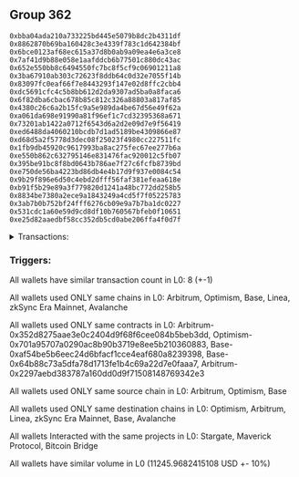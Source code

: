 ## Group 362

```0xe42f0ff15085feb76755ad9b8f550b74d352dd2f
0xbba04ada210a733225bd445e5079b8dc2b4311df
0x8862870b69ba160428c3e4339f783c1d642384bf
0x6bce0123af68ec615a37d8b0ab9a09ea4e6a3ce8
0x7af41d9b88e058e1aafddcb6b77501c880dc43ac
0x652e550bb8c6494550fc7bc8f5cf9c06901211a8
0x3ba67910ab303c72623f8ddb64c0d32e7055f14b
0x83097fc0eaf66f7e8443293f147e02d8ffc2cbb4
0xdc5691cfc4c5b8bb612d2da9307ad5ba0a8faca6
0x6f82dba6cbac678b85c812c326a88803a817af85
0x4380c26c6a2b15fc9a5e989da4be67d56e49f62a
0xa061da698e91990a81f96ef1c7cd32395368a671
0x73201ab1422a0712f6543d6a2d2e09d7e9f56419
0xed6488da4060210bcdb7d1ad5189be4309866e87
0xd68d5a2f5778d3dec08f25023f4980cc227511fc
0x1fb9db45920c9617993ba8ac275fec67ee277b6a
0xe550b862c632795146e831476fac920012c5fb07
0x395be91bc8f8bd0643b786ae7f27c6fcfb8739bd
0xe750de56ba4223bd86db4e4b17d9f937e0084c54
0x9b29f896e6d50c4ebd2dfff56faf381efeaa618e
0xb91f5b29e89a3f779820d1241a48bc772dd258b5
0x8834be7380a2ece9a1843249a4cd5f7f05225783
0x3ab7b0b752bf24fff6276cb09e9a7b7ba1dc0227
0x531cdc1a60e59d9cd8df10b760567bfeb0f10651
0xe25d82aaedbf58cc352db5cd0abe206ffa4f0d7f
```
<details>
<summary>Transactions:</summary>

Hashes: 

Wallet: 0xe42f0ff15085feb76755ad9b8f550b74d352dd2f

       Hash: 0x77dc27bb415ad6bf2496b724374df034d9125b3e9e75a84ee0ab79cfe5837c52
         - source chain: Arbitrum
         - destination chain: Optimism
         - project: Stargate
         - contract: 0x352d8275aae3e0c2404d9f68f6cee084b5beb3dd
         - value USD: 2823.472766781
       Hash: 0x1493d2b873f3c3145cabdf73d9831bc13bc60a46ea86525df53943b8192ed1b4
         - source chain: Arbitrum
         - destination chain: Optimism
         - project: Stargate
         - contract: 0x352d8275aae3e0c2404d9f68f6cee084b5beb3dd
         - value USD: 3.29269044
       Hash: 0x11e833e79517df936f9e5a1f39d93eb8f94ade373ffaefbc205194dc5a71d5f6
         - source chain: Optimism
         - destination chain: Arbitrum
         - project: Stargate
         - contract: 0x701a95707a0290ac8b90b3719e8ee5b210360883
         - value USD: 2821.778684659
       Hash: 0xa0dc94fbe2ee221395f8b5b32c7fcfb181aa89857948764917d7fb4e4a9e021d
         - source chain: Base
         - destination chain: Linea
         - project: Stargate
         - contract: 0xaf54be5b6eec24d6bfacf1cce4eaf680a8239398
         - value USD: 3.128457807
       Hash: 0x684ce79e862652ababc988d918922b8ad54cb9688d65813018f0247125b49766
         - source chain: Base
         - destination chain: zkSync Era Mainnet
         - project: Maverick Protocol
         - contract: 0x64b88c73a5dfa78d1713fe1b4c69a22d7e0faaa7
       Hash: 0x5fa241d94903639d9b0bf1e0ca4e70d3fd3ee2fb71d6a5d26fe734224d455f53
         - source chain: Arbitrum
         - destination chain: Base
         - project: Stargate
         - contract: 0x352d8275aae3e0c2404d9f68f6cee084b5beb3dd
         - value USD: 2787.312174177
       Hash: 0x0e703cee7d38209c9075cfcd49fbde74452dd932bec468ecf01114f2bc5ba721
         - source chain: Arbitrum
         - destination chain: Avalanche
         - project: Bitcoin Bridge
         - contract: 0x2297aebd383787a160dd0d9f71508148769342e3
         - value USD: 0.2040267678
       Hash: 0xdea10f5f9cd677ba85128443948d04808a5f333b73f74157463c83f895e0d7de
         - source chain: Base
         - destination chain: Arbitrum
         - project: Stargate
         - contract: 0xaf54be5b6eec24d6bfacf1cce4eaf680a8239398
         - value USD: 2806.779440879
Wallet: 0xbba04ada210a733225bd445e5079b8dc2b4311df

       Hash:0xea112ac8fe2ceab385be3d4f159548e7309d219a5d64d480e0a4d1805147c534
         - source chain: Arbitrum
         - destination chain: Optimism
         - project: Stargate
         - contract: 0x352d8275aae3e0c2404d9f68f6cee084b5beb3dd
         - value USD: 2826.554965672
       Hash:0x588a9c59cdc90f4702cc27804496d2c74ee277ba6ed2364c8e633e04c78a0c6c
         - source chain: Arbitrum
         - destination chain: Optimism
         - project: Stargate
         - contract: 0x352d8275aae3e0c2404d9f68f6cee084b5beb3dd
         - value USD: 3.292690498
       Hash:0xbda0b06dfcce0fae990b321affc88b729e101bc164ae0a6981a5eb3b51de0896
         - source chain: Optimism
         - destination chain: Arbitrum
         - project: Stargate
         - contract: 0x701a95707a0290ac8b90b3719e8ee5b210360883
         - value USD: 2824.859034028
       Hash:0x40783f56da6e3f7776adb83425893472d792f63f25e6f9763bf1c321d63c9b58
         - source chain: Base
         - destination chain: Linea
         - project: Stargate
         - contract: 0xaf54be5b6eec24d6bfacf1cce4eaf680a8239398
         - value USD: 3.128457807
       Hash:0xaa86d56aa3b5300277f20ddfb619680dcfc9d06547b3f7755de319a0dec3defa
         - source chain: Base
         - destination chain: zkSync Era Mainnet
         - project: Maverick Protocol
         - contract: 0x64b88c73a5dfa78d1713fe1b4c69a22d7e0faaa7
       Hash:0x689a6c63ebd115d0eb2eeb9816aed87cba35bde78708b655e3cf012b8d6c3939
         - source chain: Arbitrum
         - destination chain: Base
         - project: Stargate
         - contract: 0x352d8275aae3e0c2404d9f68f6cee084b5beb3dd
         - value USD: 2819.19012864
       Hash:0xd495d9560e7fbe6359a1dca571594ce4c34ae87aa534c1a351b9516bbed19400
         - source chain: Arbitrum
         - destination chain: Avalanche
         - project: Bitcoin Bridge
         - contract: 0x2297aebd383787a160dd0d9f71508148769342e3
         - value USD: 0.2040267678
       Hash:0x16cddb6a3d8a506ed8f6b410262b0c6bbcfb1f8250f3911a567182359a784e66
         - source chain: Base
         - destination chain: Arbitrum
         - project: Stargate
         - contract: 0xaf54be5b6eec24d6bfacf1cce4eaf680a8239398
         - value USD: 2840.259972809
Wallet: 0x8862870b69ba160428c3e4339f783c1d642384bf

       Hash:0x319b4f2df58a3f863dd16429523115284307dca9d01a37a376f0e9821441a7ce
         - source chain: Arbitrum
         - destination chain: Optimism
         - project: Stargate
         - contract: 0x352d8275aae3e0c2404d9f68f6cee084b5beb3dd
         - value USD: 2821.411150929
       Hash:0xb7731882f0e1a3342db0b6ad0e7d2b90e0a22e1b9013f328eb4bc2f13cf86457
         - source chain: Arbitrum
         - destination chain: Optimism
         - project: Stargate
         - contract: 0x352d8275aae3e0c2404d9f68f6cee084b5beb3dd
         - value USD: 3.292542626
       Hash:0xbbdb296f70d352f6857d17869c1ad9db8421cf7163fde78d06be4d25b533179c
         - source chain: Optimism
         - destination chain: Arbitrum
         - project: Stargate
         - contract: 0x701a95707a0290ac8b90b3719e8ee5b210360883
         - value USD: 2819.718305156
       Hash:0x46d5f546837f33067fd09d5d56a84402fbfd8fbb575128933021720e66e8d685
         - source chain: Base
         - destination chain: Linea
         - project: Stargate
         - contract: 0xaf54be5b6eec24d6bfacf1cce4eaf680a8239398
         - value USD: 3.128457807
       Hash:0x10ff5c10ac8d1d4f48d545791a43b5fbebef81273c74e65ee11d384643c63672
         - source chain: Base
         - destination chain: zkSync Era Mainnet
         - project: Maverick Protocol
         - contract: 0x64b88c73a5dfa78d1713fe1b4c69a22d7e0faaa7
       Hash:0x0458c72f0d8b9289222eb8e9cba9f71f7d902eccf5332f30d1495e6d94489755
         - source chain: Arbitrum
         - destination chain: Base
         - project: Stargate
         - contract: 0x352d8275aae3e0c2404d9f68f6cee084b5beb3dd
         - value USD: 2802.707742908
       Hash:0xddc5459e940c67a477838220b6f5ba21d63b95f846f792824f2d1fb697fd4539
         - source chain: Arbitrum
         - destination chain: Avalanche
         - project: Bitcoin Bridge
         - contract: 0x2297aebd383787a160dd0d9f71508148769342e3
         - value USD: 0.2040267678
       Hash:0x7fe4e266d3fd8398e624de1e13d3cfc2c88a9fe2ad8177abdb721cd3a4ebf8f9
         - source chain: Base
         - destination chain: Arbitrum
         - project: Stargate
         - contract: 0xaf54be5b6eec24d6bfacf1cce4eaf680a8239398
         - value USD: 2823.750884442
Wallet: 0x6bce0123af68ec615a37d8b0ab9a09ea4e6a3ce8

       Hash:0x58755d4b84522a8e92a1707397b115dfec571b96b387e646743692c5d87221c8
         - source chain: Arbitrum
         - destination chain: Optimism
         - project: Stargate
         - contract: 0x352d8275aae3e0c2404d9f68f6cee084b5beb3dd
         - value USD: 2825.258617803
       Hash:0xa414930efacc990d1099be7d9fa09d346532148a52b10ebbe2a71c3e82e17565
         - source chain: Arbitrum
         - destination chain: Optimism
         - project: Stargate
         - contract: 0x352d8275aae3e0c2404d9f68f6cee084b5beb3dd
         - value USD: 3.292542569
       Hash:0x6adcfff74f64ff01efe12d0ac979a4fd073301d48397bb4099c27219edd09429
         - source chain: Optimism
         - destination chain: Arbitrum
         - project: Stargate
         - contract: 0x701a95707a0290ac8b90b3719e8ee5b210360883
         - value USD: 2823.478417376
       Hash:0xd9cfed87a01e112c9a65cadef13e8d97e64c58f0ad5400e329ca94b61d017e92
         - source chain: Base
         - destination chain: Linea
         - project: Stargate
         - contract: 0xaf54be5b6eec24d6bfacf1cce4eaf680a8239398
         - value USD: 3.128457807
       Hash:0x6d4be61e4cbe4bf6713e9cebcabfc9230ab04c3be2f848febabd588c7655a871
         - source chain: Base
         - destination chain: zkSync Era Mainnet
         - project: Maverick Protocol
         - contract: 0x64b88c73a5dfa78d1713fe1b4c69a22d7e0faaa7
       Hash:0xb8d07f6c3e6766386960c95bbb86421a4a329047ed3d6ee29d32c5fe4ff5c90a
         - source chain: Arbitrum
         - destination chain: Base
         - project: Stargate
         - contract: 0x352d8275aae3e0c2404d9f68f6cee084b5beb3dd
         - value USD: 2800.647336035
       Hash:0xa6b9ea7ac3721504286cc7bd4474d53628a598abfdcaa789af2b58a4369198c4
         - source chain: Arbitrum
         - destination chain: Avalanche
         - project: Bitcoin Bridge
         - contract: 0x2297aebd383787a160dd0d9f71508148769342e3
         - value USD: 0.2040267678
       Hash:0x673f06341c45aeaf5e5dbd80c559be81d06986b63ad4cd76a6fd5f8952a89cf6
         - source chain: Base
         - destination chain: Arbitrum
         - project: Stargate
         - contract: 0xaf54be5b6eec24d6bfacf1cce4eaf680a8239398
         - value USD: 2821.838708929
Wallet: 0x7af41d9b88e058e1aafddcb6b77501c880dc43ac

       Hash:0xdd9f469a58234efdcd93a5676ed685921e0aa126b57388c81b9bb76c89222206
         - source chain: Arbitrum
         - destination chain: Optimism
         - project: Stargate
         - contract: 0x352d8275aae3e0c2404d9f68f6cee084b5beb3dd
         - value USD: 2821.373397274
       Hash:0x4b518a43b6beed2e1dc0e62e817542c0a659fcb761f8b977466926ab0a43774e
         - source chain: Arbitrum
         - destination chain: Optimism
         - project: Stargate
         - contract: 0x352d8275aae3e0c2404d9f68f6cee084b5beb3dd
         - value USD: 3.292265844
       Hash:0xfbed6715728dc510d61ebcefa5afe5bb6cfd15263ee64cbe9805c659ca372832
         - source chain: Optimism
         - destination chain: Arbitrum
         - project: Stargate
         - contract: 0x701a95707a0290ac8b90b3719e8ee5b210360883
         - value USD: 2819.595772574
       Hash:0xb52d0b7fac6d4cd9b4b0b14e32608ce239f6ce8256192824eef520ff57877789
         - source chain: Base
         - destination chain: Linea
         - project: Stargate
         - contract: 0xaf54be5b6eec24d6bfacf1cce4eaf680a8239398
         - value USD: 3.128457807
       Hash:0x9a6c819d46e6ad517876f5342e2f746bf3f11ce73d66151a6fa73e42d9da792e
         - source chain: Base
         - destination chain: zkSync Era Mainnet
         - project: Maverick Protocol
         - contract: 0x64b88c73a5dfa78d1713fe1b4c69a22d7e0faaa7
       Hash:0x49b0373607f380e13943e5441bc3284b15ebb64ec0e8dae9b77c65ccb10e9adb
         - source chain: Arbitrum
         - destination chain: Base
         - project: Stargate
         - contract: 0x352d8275aae3e0c2404d9f68f6cee084b5beb3dd
         - value USD: 2833.335514568
       Hash:0x820c1ce09a3dccb255f13656f5c9b465a94be04026c16891f940226099743d3a
         - source chain: Arbitrum
         - destination chain: Avalanche
         - project: Bitcoin Bridge
         - contract: 0x2297aebd383787a160dd0d9f71508148769342e3
         - value USD: 0.2040267678
       Hash:0x50d6c3bffcaeffb99a777b03827a50bff0badc8ef285257759fc56c39e73767c
         - source chain: Base
         - destination chain: Arbitrum
         - project: Stargate
         - contract: 0xaf54be5b6eec24d6bfacf1cce4eaf680a8239398
         - value USD: 2854.449798718
Wallet: 0x652e550bb8c6494550fc7bc8f5cf9c06901211a8

       Hash:0x2c9ec17533b999d122ccea11cc1edf44bee0bf53df1c68bc7a2b82e3b751aba1
         - source chain: Arbitrum
         - destination chain: Optimism
         - project: Stargate
         - contract: 0x352d8275aae3e0c2404d9f68f6cee084b5beb3dd
         - value USD: 2819.20409203
       Hash:0x4cb570db1f64e2f06b6ece6664148a7860e8feac7650592193c01213d00d38d9
         - source chain: Arbitrum
         - destination chain: Optimism
         - project: Stargate
         - contract: 0x352d8275aae3e0c2404d9f68f6cee084b5beb3dd
         - value USD: 3.292747781
       Hash:0x66644b0827a8cbbe221e42109b21bcb7b73c561968d01ac26412c71301a68dc9
         - source chain: Optimism
         - destination chain: Arbitrum
         - project: Stargate
         - contract: 0x701a95707a0290ac8b90b3719e8ee5b210360883
         - value USD: 2817.51257063
       Hash:0x583b407f100c0b8c9eb210b91164a61f15ba69ac1abe008794c69aebd970fa8f
         - source chain: Base
         - destination chain: Linea
         - project: Stargate
         - contract: 0xaf54be5b6eec24d6bfacf1cce4eaf680a8239398
         - value USD: 3.128457807
       Hash:0xa4e8e188428f952d67485936c8e80994e009fd1e003e3cba1f173bc57a462d08
         - source chain: Base
         - destination chain: zkSync Era Mainnet
         - project: Maverick Protocol
         - contract: 0x64b88c73a5dfa78d1713fe1b4c69a22d7e0faaa7
       Hash:0x284f74ede25740de9b85a40660d0df2a5ea046ce0ae3fe9d241f60fbe81562ab
         - source chain: Arbitrum
         - destination chain: Base
         - project: Stargate
         - contract: 0x352d8275aae3e0c2404d9f68f6cee084b5beb3dd
         - value USD: 2799.553173884
       Hash:0x312eda68f4ce4fdbfdcb762d4b837c993f6fba411d1c7889c711588f22842b11
         - source chain: Arbitrum
         - destination chain: Avalanche
         - project: Bitcoin Bridge
         - contract: 0x2297aebd383787a160dd0d9f71508148769342e3
         - value USD: 0.2016244277
       Hash:0x18e759444c484e3a005ef612979959b51ff56d586a449426efd8e242ce727b6f
         - source chain: Base
         - destination chain: Arbitrum
         - project: Stargate
         - contract: 0xaf54be5b6eec24d6bfacf1cce4eaf680a8239398
         - value USD: 2819.094191362
Wallet: 0x3ba67910ab303c72623f8ddb64c0d32e7055f14b

       Hash:0x575b69d2bcd48b334dff171ed764420dc4341b829a9112c4c4cf5245c120a9db
         - source chain: Arbitrum
         - destination chain: Optimism
         - project: Stargate
         - contract: 0x352d8275aae3e0c2404d9f68f6cee084b5beb3dd
         - value USD: 2822.271487743
       Hash:0xeb4c3bd6da61c190aaa35c98b17af6810dd6807858f3fdb0f61dab82da927fce
         - source chain: Arbitrum
         - destination chain: Optimism
         - project: Stargate
         - contract: 0x352d8275aae3e0c2404d9f68f6cee084b5beb3dd
         - value USD: 3.292747724
       Hash:0x912a4c510c752da01d27d02473d3dd87ca115fcb8432e14bfa8f5ae70a4a07b5
         - source chain: Optimism
         - destination chain: Arbitrum
         - project: Stargate
         - contract: 0x701a95707a0290ac8b90b3719e8ee5b210360883
         - value USD: 2820.578125824
       Hash:0x3fa1b4d1cfa3275cc1f949e80c9c18662b5aaca77726d93fa3e7d9a75f9cdecd
         - source chain: Base
         - destination chain: Linea
         - project: Stargate
         - contract: 0xaf54be5b6eec24d6bfacf1cce4eaf680a8239398
         - value USD: 3.128457807
       Hash:0xfbde86df239b70563c142a5968cb84fc2e6d12d58b9039b0277d717fcb15ab6e
         - source chain: Base
         - destination chain: zkSync Era Mainnet
         - project: Maverick Protocol
         - contract: 0x64b88c73a5dfa78d1713fe1b4c69a22d7e0faaa7
       Hash:0x79835e14ff40ea32bf0291f9ef39d77709938ca945424883888c79f7c7fba85a
         - source chain: Arbitrum
         - destination chain: Base
         - project: Stargate
         - contract: 0x352d8275aae3e0c2404d9f68f6cee084b5beb3dd
         - value USD: 2833.093520761
       Hash:0x674f79c75d7584f5b91cce3d5b749b59586fe58b67e16e3482e097e39614b4df
         - source chain: Arbitrum
         - destination chain: Avalanche
         - project: Bitcoin Bridge
         - contract: 0x2297aebd383787a160dd0d9f71508148769342e3
         - value USD: 0.2016244277
       Hash:0xf62bdf2dab1237fb682afe4d03b87f7ab15c3978b418646dd25337bc00b7e93a
         - source chain: Base
         - destination chain: Arbitrum
         - project: Stargate
         - contract: 0xaf54be5b6eec24d6bfacf1cce4eaf680a8239398
         - value USD: 2852.628856407
Wallet: 0x83097fc0eaf66f7e8443293f147e02d8ffc2cbb4

       Hash:0x8d70d8e5378e5ec0e20178006751e2687dd0817a48dc69106da34699acd54dc8
         - source chain: Arbitrum
         - destination chain: Optimism
         - project: Stargate
         - contract: 0x352d8275aae3e0c2404d9f68f6cee084b5beb3dd
         - value USD: 2817.110305099
       Hash:0xffec1dc1196bcd1f104b2c8c17014b69972ee2148386b31e8a53efa885c50455
         - source chain: Arbitrum
         - destination chain: Optimism
         - project: Stargate
         - contract: 0x352d8275aae3e0c2404d9f68f6cee084b5beb3dd
         - value USD: 3.292583622
       Hash:0x74ec27f552fbb50a0e63d4e722a44d6a99e2b700801a8b53e846d933b61f726c
         - source chain: Optimism
         - destination chain: Arbitrum
         - project: Stargate
         - contract: 0x701a95707a0290ac8b90b3719e8ee5b210360883
         - value USD: 2815.420040054
       Hash:0xd2da9aec37a3d4c7bf7065b4fd5f3a2f3db4b24bbfa7346c775f400b4cca8522
         - source chain: Base
         - destination chain: Linea
         - project: Stargate
         - contract: 0xaf54be5b6eec24d6bfacf1cce4eaf680a8239398
         - value USD: 3.128457807
       Hash:0xe618db08dc5247573f5cca0c5da224a6baaef0981417ab284afe1d31e857ee66
         - source chain: Base
         - destination chain: zkSync Era Mainnet
         - project: Maverick Protocol
         - contract: 0x64b88c73a5dfa78d1713fe1b4c69a22d7e0faaa7
       Hash:0x46fdb18fdc66a468de66a9cfe457b911afd196a6a061213d2f2dc3ae52068dad
         - source chain: Arbitrum
         - destination chain: Base
         - project: Stargate
         - contract: 0x352d8275aae3e0c2404d9f68f6cee084b5beb3dd
         - value USD: 2816.408292677
       Hash:0x6d3c2c1f0a72e1a6a9311deb592fdcab6b7347f90efbf7e5df399800f0f7c125
         - source chain: Arbitrum
         - destination chain: Avalanche
         - project: Bitcoin Bridge
         - contract: 0x2297aebd383787a160dd0d9f71508148769342e3
         - value USD: 0.2016244277
       Hash:0x7b7054cd566d78b688d2c9f0da42db53609c664ae83533f8bfa83229a6e37300
         - source chain: Base
         - destination chain: Arbitrum
         - project: Stargate
         - contract: 0xaf54be5b6eec24d6bfacf1cce4eaf680a8239398
         - value USD: 2835.881259613
Wallet: 0xdc5691cfc4c5b8bb612d2da9307ad5ba0a8faca6

       Hash:0x79dce0792b5bfa190f8158bdaa16f9118527ea9db67aa07ea9f80e8a4c576448
         - source chain: Arbitrum
         - destination chain: Optimism
         - project: Stargate
         - contract: 0x352d8275aae3e0c2404d9f68f6cee084b5beb3dd
         - value USD: 2822.550671537
       Hash:0x098861cd3d458dae49947ba4ef732ad161681c894b79007a70576e3fdae4cbf7
         - source chain: Arbitrum
         - destination chain: Optimism
         - project: Stargate
         - contract: 0x352d8275aae3e0c2404d9f68f6cee084b5beb3dd
         - value USD: 3.292583564
       Hash:0x2aa18263d3077aabbde2359f899976ece470eb80d02fb1d1dad6f8e1ad87bd37
         - source chain: Optimism
         - destination chain: Arbitrum
         - project: Stargate
         - contract: 0x701a95707a0290ac8b90b3719e8ee5b210360883
         - value USD: 2820.857141571
       Hash:0x3b02127aaef24cff0497d2a9bd6cb3294fd67a30c23084dcafbf4bf5871a9541
         - source chain: Base
         - destination chain: Linea
         - project: Stargate
         - contract: 0xaf54be5b6eec24d6bfacf1cce4eaf680a8239398
         - value USD: 3.128457807
       Hash:0xea5ad2b0d602505ce18c31c1f35f9130e32536bca918c56dba2da39ec638da8b
         - source chain: Base
         - destination chain: zkSync Era Mainnet
         - project: Maverick Protocol
         - contract: 0x64b88c73a5dfa78d1713fe1b4c69a22d7e0faaa7
       Hash:0xc74215f4588e4d0ebe038cc9aa6e8697e990fe4a65796388cdb02d65c9c4196a
         - source chain: Arbitrum
         - destination chain: Base
         - project: Stargate
         - contract: 0x352d8275aae3e0c2404d9f68f6cee084b5beb3dd
         - value USD: 2814.645663933
       Hash:0x5ecc4ed61efccebd72038af5b37b0d60717831489a29075212185a7697cba5db
         - source chain: Arbitrum
         - destination chain: Avalanche
         - project: Bitcoin Bridge
         - contract: 0x2297aebd383787a160dd0d9f71508148769342e3
         - value USD: 0.2016244277
       Hash:0x977ff927bf038280c299228ca33adb3dec65f146b1c743a2ad4dc87afaee0e10
         - source chain: Base
         - destination chain: Arbitrum
         - project: Stargate
         - contract: 0xaf54be5b6eec24d6bfacf1cce4eaf680a8239398
         - value USD: 2834.103468438
Wallet: 0x6f82dba6cbac678b85c812c326a88803a817af85

       Hash:0xdfed1b36b1b7b945407d638454fd7eddb00dc88bcd8c9150f861df59f80404ee
         - source chain: Arbitrum
         - destination chain: Optimism
         - project: Stargate
         - contract: 0x352d8275aae3e0c2404d9f68f6cee084b5beb3dd
         - value USD: 2818.654605948
       Hash:0x1da9e7acc9047577a2f60dfe9a8eb8d9b939d83b1a8b567aab742e8ce6077593
         - source chain: Arbitrum
         - destination chain: Optimism
         - project: Stargate
         - contract: 0x352d8275aae3e0c2404d9f68f6cee084b5beb3dd
         - value USD: 3.292510997
       Hash:0x9b0ee620cfafd9882f7ed08b229dc1759cc1dd8b6c6639cee848b03f6b6ccf31
         - source chain: Optimism
         - destination chain: Arbitrum
         - project: Stargate
         - contract: 0x701a95707a0290ac8b90b3719e8ee5b210360883
         - value USD: 2816.878505678
       Hash:0x34db13586c4a86ac70a441147620e0168ca9fca89225a41e3f893dc7f2df15e3
         - source chain: Base
         - destination chain: Linea
         - project: Stargate
         - contract: 0xaf54be5b6eec24d6bfacf1cce4eaf680a8239398
         - value USD: 3.128457807
       Hash:0x420dd6d733280ff66a4a29260f2f538266c16b0f3fd3076dae5f28c367d3cf60
         - source chain: Base
         - destination chain: zkSync Era Mainnet
         - project: Maverick Protocol
         - contract: 0x64b88c73a5dfa78d1713fe1b4c69a22d7e0faaa7
       Hash:0xfee56c4ba7f64c908b14ae04565f3006b6df812689e0ea9c1e96c9861e32e411
         - source chain: Arbitrum
         - destination chain: Base
         - project: Stargate
         - contract: 0x352d8275aae3e0c2404d9f68f6cee084b5beb3dd
         - value USD: 2847.321511859
       Hash:0x9904558af1189cf5aac135cfce03a874497d47c9e9dbf024c814d1342eb233b0
         - source chain: Arbitrum
         - destination chain: Avalanche
         - project: Bitcoin Bridge
         - contract: 0x2297aebd383787a160dd0d9f71508148769342e3
         - value USD: 0.2016244277
       Hash:0x7bfbb3261e46046e4ddfef2040a28e0fd279f1bfd843d48e4f91ab35644fa840
         - source chain: Base
         - destination chain: Arbitrum
         - project: Stargate
         - contract: 0xaf54be5b6eec24d6bfacf1cce4eaf680a8239398
         - value USD: 2866.842860486
Wallet: 0x4380c26c6a2b15fc9a5e989da4be67d56e49f62a

       Hash:0xdd41bdf71a86916ea0cb29f7c7af33d3c2fdfb1641732d60f4e9db519bc82120
         - source chain: Arbitrum
         - destination chain: Optimism
         - project: Stargate
         - contract: 0x352d8275aae3e0c2404d9f68f6cee084b5beb3dd
         - value USD: 2814.501000673
       Hash:0x844377b1bca9a26b547e8f16836cadf0a358f659da5e9cbb1dcbf2c5391c69e4
         - source chain: Arbitrum
         - destination chain: Optimism
         - project: Stargate
         - contract: 0x352d8275aae3e0c2404d9f68f6cee084b5beb3dd
         - value USD: 3.292089332
       Hash:0xaef4c22b0f74e55d56e85c05bb41860146f6ddc051b3318bfc0d99d7d0f23211
         - source chain: Optimism
         - destination chain: Arbitrum
         - project: Stargate
         - contract: 0x701a95707a0290ac8b90b3719e8ee5b210360883
         - value USD: 2812.727774214
       Hash:0x2b66724a42d8dbc3e794b2a920d75770b09177c74eb776ec9acfa24d5cdeb004
         - source chain: Base
         - destination chain: zkSync Era Mainnet
         - project: Maverick Protocol
         - contract: 0x64b88c73a5dfa78d1713fe1b4c69a22d7e0faaa7
       Hash:0x19f467f34ebbe35ac4774c88284646bb62fc5b742c9806d49a09008f0f14b435
         - source chain: Base
         - destination chain: Linea
         - project: Stargate
         - contract: 0xaf54be5b6eec24d6bfacf1cce4eaf680a8239398
         - value USD: 3.128457807
       Hash:0x2b0432815e0c43a19cb91b271268e7d5fd873f2f5ee5ff22d19ce1c1703c234b
         - source chain: Arbitrum
         - destination chain: Base
         - project: Stargate
         - contract: 0x352d8275aae3e0c2404d9f68f6cee084b5beb3dd
         - value USD: 2811.532688079
       Hash:0xeacc3616a5c80782ffb7ed4d9124b14063d04a5cb74ee0c0aed51572f50e0d63
         - source chain: Arbitrum
         - destination chain: Avalanche
         - project: Bitcoin Bridge
         - contract: 0x2297aebd383787a160dd0d9f71508148769342e3
         - value USD: 0.2022155116
       Hash:0x435704d930801b076176a61ca127fa1d25cafb807122495c208152ca8f7a5685
         - source chain: Base
         - destination chain: Arbitrum
         - project: Stargate
         - contract: 0xaf54be5b6eec24d6bfacf1cce4eaf680a8239398
         - value USD: 2832.498575101
Wallet: 0xa061da698e91990a81f96ef1c7cd32395368a671

       Hash:0xbb1e1a9a037b7b0e5f211087464a5db2033ba5f3b0e9efce43ee366c06ee92cc
         - source chain: Arbitrum
         - destination chain: Optimism
         - project: Stargate
         - contract: 0x352d8275aae3e0c2404d9f68f6cee084b5beb3dd
         - value USD: 2817.553161086
       Hash:0x03976717c8ff4684de04438b1310f7390d06fa85492ffab0148812bd404e21ac
         - source chain: Arbitrum
         - destination chain: Optimism
         - project: Stargate
         - contract: 0x352d8275aae3e0c2404d9f68f6cee084b5beb3dd
         - value USD: 3.292089275
       Hash:0xd1240661ac8a23fe41b024e260e00d65335fc1eed5f794782245e36526f85db3
         - source chain: Optimism
         - destination chain: Arbitrum
         - project: Stargate
         - contract: 0x701a95707a0290ac8b90b3719e8ee5b210360883
         - value USD: 2815.777982076
       Hash:0xaaf28fd4acdbdb7facde0455ae51bc9b115b9afcb293c3eff7f914aa2b464f2c
         - source chain: Base
         - destination chain: zkSync Era Mainnet
         - project: Maverick Protocol
         - contract: 0x64b88c73a5dfa78d1713fe1b4c69a22d7e0faaa7
       Hash:0x78a518501c79cbc042e263a739c7965a8bd520f50dec881abf09f8f0eb3540ba
         - source chain: Base
         - destination chain: Linea
         - project: Stargate
         - contract: 0xaf54be5b6eec24d6bfacf1cce4eaf680a8239398
         - value USD: 3.128457807
       Hash:0xac67581941e6112f40dd3fa0ec557b0bab81290918afcab762c1b51ed58af4a1
         - source chain: Arbitrum
         - destination chain: Base
         - project: Stargate
         - contract: 0x352d8275aae3e0c2404d9f68f6cee084b5beb3dd
         - value USD: 2845.051149553
       Hash:0x18c8750e797559404550d709ae8309b82da56bb008806aca47a417878243cee2
         - source chain: Arbitrum
         - destination chain: Avalanche
         - project: Bitcoin Bridge
         - contract: 0x2297aebd383787a160dd0d9f71508148769342e3
         - value USD: 0.2022155116
       Hash:0xcbd35aee1077bd0464f7b3b26aea56506ee8f482b523bf17fc32f2a5f22d126a
         - source chain: Base
         - destination chain: Arbitrum
         - project: Stargate
         - contract: 0xaf54be5b6eec24d6bfacf1cce4eaf680a8239398
         - value USD: 2866.047715617
Wallet: 0x73201ab1422a0712f6543d6a2d2e09d7e9f56419

       Hash:0xce63125eae71ecb3cc4dbacb1b07d5f09ce14c6e0bed8b53fc6d4d7ae72d5dfa
         - source chain: Arbitrum
         - destination chain: Optimism
         - project: Stargate
         - contract: 0x352d8275aae3e0c2404d9f68f6cee084b5beb3dd
         - value USD: 2812.354282803
       Hash:0x4a128eacacd1f5f79a3cadd36ebac28e4ed5af36288056aa885ebeda023832ba
         - source chain: Arbitrum
         - destination chain: Optimism
         - project: Stargate
         - contract: 0x352d8275aae3e0c2404d9f68f6cee084b5beb3dd
         - value USD: 3.292079962
       Hash:0x1ce9b7937066d5ec3a320490178be86460d9de0ba9dd7be556985ce6515ea5c6
         - source chain: Optimism
         - destination chain: Arbitrum
         - project: Stargate
         - contract: 0x701a95707a0290ac8b90b3719e8ee5b210360883
         - value USD: 2810.58245974
       Hash:0x8610088fef1c5b253b733f710a8a4fc83f67f11a2f63a6baf1737725af64b832
         - source chain: Base
         - destination chain: Linea
         - project: Stargate
         - contract: 0xaf54be5b6eec24d6bfacf1cce4eaf680a8239398
         - value USD: 3.128457807
       Hash:0x1cb8b5618d4f7e024ba8689ee4efc494e7430688490d257f7b7b0968b8ede6f9
         - source chain: Base
         - destination chain: zkSync Era Mainnet
         - project: Maverick Protocol
         - contract: 0x64b88c73a5dfa78d1713fe1b4c69a22d7e0faaa7
       Hash:0x05ab492873a5fb8c33f75081e954fe6bc8abaafc3bc83b6722772cc618529548
         - source chain: Arbitrum
         - destination chain: Base
         - project: Stargate
         - contract: 0x352d8275aae3e0c2404d9f68f6cee084b5beb3dd
         - value USD: 2828.201634399
       Hash:0xe54e1a7ea478c3ca29e199f825ee945f99f6eb1bed78b1451476909547728431
         - source chain: Arbitrum
         - destination chain: Avalanche
         - project: Bitcoin Bridge
         - contract: 0x2297aebd383787a160dd0d9f71508148769342e3
         - value USD: 0.2022155116
       Hash:0x6c4c5dd4b59898c20b387d88320460714e6c05e801a2f24165280bf342ce8dbb
         - source chain: Base
         - destination chain: Arbitrum
         - project: Stargate
         - contract: 0xaf54be5b6eec24d6bfacf1cce4eaf680a8239398
         - value USD: 2849.1060288
Wallet: 0xed6488da4060210bcdb7d1ad5189be4309866e87

       Hash:0xf4cb97adbb857afebc4bc403359b06cfcdc6aa258b17ce969f41df3b76d11486
         - source chain: Arbitrum
         - destination chain: Optimism
         - project: Stargate
         - contract: 0x352d8275aae3e0c2404d9f68f6cee084b5beb3dd
         - value USD: 2817.775348794
       Hash:0xb8bbc4ddb25040582be87f13fdf4d2c1b525f6ee5dfe146514d6dd9063bad70b
         - source chain: Arbitrum
         - destination chain: Optimism
         - project: Stargate
         - contract: 0x352d8275aae3e0c2404d9f68f6cee084b5beb3dd
         - value USD: 3.292079904
       Hash:0x1be69f36a3c9c440b9852cd29caf56416f03912527b5d5a64289c54f06ca2e99
         - source chain: Optimism
         - destination chain: Arbitrum
         - project: Stargate
         - contract: 0x701a95707a0290ac8b90b3719e8ee5b210360883
         - value USD: 2816.084683637
       Hash:0xc0117417136808da0b2560ba4eb31db4597aa5b38f4fa2257f20a32ccce695aa
         - source chain: Base
         - destination chain: Linea
         - project: Stargate
         - contract: 0xaf54be5b6eec24d6bfacf1cce4eaf680a8239398
         - value USD: 3.128457807
       Hash:0x6bd40b384d57979d66148f91d5ac8e24014ca05369a4b6865edebdddc2f29848
         - source chain: Base
         - destination chain: zkSync Era Mainnet
         - project: Maverick Protocol
         - contract: 0x64b88c73a5dfa78d1713fe1b4c69a22d7e0faaa7
       Hash:0x64a343b8d3056c062ee0c1c56fc1f71a2ee74f9823a5e0127ec20504d56e0a07
         - source chain: Arbitrum
         - destination chain: Base
         - project: Stargate
         - contract: 0x352d8275aae3e0c2404d9f68f6cee084b5beb3dd
         - value USD: 2826.35583832
       Hash:0x5eee8717e1fa852816ee95a427209be289580f5121dff809b3cd072984f2f177
         - source chain: Arbitrum
         - destination chain: Avalanche
         - project: Bitcoin Bridge
         - contract: 0x2297aebd383787a160dd0d9f71508148769342e3
         - value USD: 0.2022155116
       Hash:0x0c8100be8f2d3c4f80380a63975871d1c5e001cc490d11d0d1a483879bd1891a
         - source chain: Base
         - destination chain: Arbitrum
         - project: Stargate
         - contract: 0xaf54be5b6eec24d6bfacf1cce4eaf680a8239398
         - value USD: 2847.338044428
Wallet: 0xd68d5a2f5778d3dec08f25023f4980cc227511fc

       Hash:0x3446bd674efa8e1b66220cb2be62ffe3b56d47eee4b3b75397f462e2d0983a7b
         - source chain: Arbitrum
         - destination chain: Optimism
         - project: Stargate
         - contract: 0x352d8275aae3e0c2404d9f68f6cee084b5beb3dd
         - value USD: 2815.480641157
       Hash:0xf87a4cb849fac79b5f2bd616dc667e2950579e735db17e8080e24becdcbf4dd9
         - source chain: Arbitrum
         - destination chain: Optimism
         - project: Stargate
         - contract: 0x352d8275aae3e0c2404d9f68f6cee084b5beb3dd
         - value USD: 3.29201982
       Hash:0x1c741d985fe72e409f6758071a61aabefb0f8f21c7bc8190f34ae2f5fec54cac
         - source chain: Optimism
         - destination chain: Arbitrum
         - project: Stargate
         - contract: 0x701a95707a0290ac8b90b3719e8ee5b210360883
         - value USD: 2813.791353388
       Hash:0x92439f65c0d33481995126ea33e8bd0baf52af31a8b72305bd1fe7299c74bce8
         - source chain: Base
         - destination chain: Linea
         - project: Stargate
         - contract: 0xaf54be5b6eec24d6bfacf1cce4eaf680a8239398
         - value USD: 3.128457807
       Hash:0x4bbcaf624b48f6f5773832d4ce086b07d3f8275ec94d154198f2f7c1396ebe1e
         - source chain: Base
         - destination chain: zkSync Era Mainnet
         - project: Maverick Protocol
         - contract: 0x64b88c73a5dfa78d1713fe1b4c69a22d7e0faaa7
       Hash:0x0c4f1af0d7acaf67c2a60e193252e791ef6736b95562199f5b0bb44cec7b51ae
         - source chain: Arbitrum
         - destination chain: Base
         - project: Stargate
         - contract: 0x352d8275aae3e0c2404d9f68f6cee084b5beb3dd
         - value USD: 2859.302608517
       Hash:0xaf516042680c482fc5b50f1072ee970693d87c7feb646f7707ead96574ae5cc0
         - source chain: Arbitrum
         - destination chain: Avalanche
         - project: Bitcoin Bridge
         - contract: 0x2297aebd383787a160dd0d9f71508148769342e3
         - value USD: 0.2022155116
       Hash:0x9002526337cd93d86020a37c62d13ca7eb4eb27770338362d77d18f3d1286a16
         - source chain: Base
         - destination chain: Arbitrum
         - project: Stargate
         - contract: 0xaf54be5b6eec24d6bfacf1cce4eaf680a8239398
         - value USD: 2878.585700257
Wallet: 0x1fb9db45920c9617993ba8ac275fec67ee277b6a

       Hash:0x53d8ea15bfa27f6201768fee966b4f5d96e5605e648377e064045f99b0f3e11a
         - source chain: Arbitrum
         - destination chain: Optimism
         - project: Stargate
         - contract: 0x352d8275aae3e0c2404d9f68f6cee084b5beb3dd
         - value USD: 2810.423484872
       Hash:0xaa61936bc7f80fc9d3be1774560e007406a9638084c9d0ac2b53dcab2be01f9a
         - source chain: Arbitrum
         - destination chain: Optimism
         - project: Stargate
         - contract: 0x352d8275aae3e0c2404d9f68f6cee084b5beb3dd
         - value USD: 3.292592715
       Hash:0x04f0691908a09b50cf4d6254dd360d672c1b5cde3f5eb5bda2c36451ae78c74c
         - source chain: Optimism
         - destination chain: Arbitrum
         - project: Stargate
         - contract: 0x701a95707a0290ac8b90b3719e8ee5b210360883
         - value USD: 2808.652491044
       Hash:0x1d47205e9d7161a49bc4a3bec1e332f99b619480ab2a47ef6959fa96d76dda74
         - source chain: Base
         - destination chain: Linea
         - project: Stargate
         - contract: 0xaf54be5b6eec24d6bfacf1cce4eaf680a8239398
         - value USD: 3.128457807
       Hash:0x857e617bb5172c01f52d3e13d4bd2d36889d36f9cd15f0cf1ad1d9bef63b5647
         - source chain: Base
         - destination chain: zkSync Era Mainnet
         - project: Maverick Protocol
         - contract: 0x64b88c73a5dfa78d1713fe1b4c69a22d7e0faaa7
       Hash:0x257c36ea1d30879d437aa52c4923293bedb213f3d1d7b5a17475783b0ef00b7a
         - source chain: Arbitrum
         - destination chain: Base
         - project: Stargate
         - contract: 0x352d8275aae3e0c2404d9f68f6cee084b5beb3dd
         - value USD: 2870.652733554
       Hash:0xc553d631b8f7b3aa5c086ece20e09cfc6cbe51df9809e613a426715ff26313c0
         - source chain: Arbitrum
         - destination chain: Avalanche
         - project: Bitcoin Bridge
         - contract: 0x2297aebd383787a160dd0d9f71508148769342e3
         - value USD: 0.2032198939
       Hash:0x75dc5c51729920e85c18bd783d6cb379091195690758fd4899e07a00daa8f095
         - source chain: Base
         - destination chain: Arbitrum
         - project: Stargate
         - contract: 0xaf54be5b6eec24d6bfacf1cce4eaf680a8239398
         - value USD: 2889.783545222
Wallet: 0xe550b862c632795146e831476fac920012c5fb07

       Hash:0xd09d6bfe18d890b6d852738888833c9439a7d39590f27402da6beff21e4ff307
         - source chain: Arbitrum
         - destination chain: Optimism
         - project: Stargate
         - contract: 0x352d8275aae3e0c2404d9f68f6cee084b5beb3dd
         - value USD: 2812.703980498
       Hash:0xe624a7898e04bb50d5dcaf25d32e23f9b6859b609c9d32029464b4a4c853f1e7
         - source chain: Arbitrum
         - destination chain: Optimism
         - project: Stargate
         - contract: 0x352d8275aae3e0c2404d9f68f6cee084b5beb3dd
         - value USD: 3.292592182
       Hash:0xcb6943e5eb3782be395bd0fabd6c7f4d2d7dc817c17b81a10ce5c259a86cb501
         - source chain: Optimism
         - destination chain: Arbitrum
         - project: Stargate
         - contract: 0x701a95707a0290ac8b90b3719e8ee5b210360883
         - value USD: 2810.931549264
       Hash:0x7d84165e698cb09d61afdb6370c4ad4fa74adeed85ed0e2564d119f54e3efc82
         - source chain: Base
         - destination chain: zkSync Era Mainnet
         - project: Maverick Protocol
         - contract: 0x64b88c73a5dfa78d1713fe1b4c69a22d7e0faaa7
       Hash:0x687ef5eaa3ddd7b8d80a8449d047950fac8412d6c0de69dab35c4fe7e11f6d7d
         - source chain: Base
         - destination chain: Linea
         - project: Stargate
         - contract: 0xaf54be5b6eec24d6bfacf1cce4eaf680a8239398
         - value USD: 3.128457807
       Hash:0xc26609e498d706f31bda7f6e5d204787c690e992a20ea87f5783c08c693b0cb9
         - source chain: Arbitrum
         - destination chain: Base
         - project: Stargate
         - contract: 0x352d8275aae3e0c2404d9f68f6cee084b5beb3dd
         - value USD: 2839.342024067
       Hash:0x7ec7ba42366d18d674e4aa9f62babe7f50140f07860b6460114bceddaaf38dc1
         - source chain: Arbitrum
         - destination chain: Avalanche
         - project: Bitcoin Bridge
         - contract: 0x2297aebd383787a160dd0d9f71508148769342e3
         - value USD: 0.2032198939
       Hash:0x14c2fd0c2ea85bc95d28cfdf1d2ac9bbf9fc69a6246a956fe48345645f1ea5a1
         - source chain: Base
         - destination chain: Arbitrum
         - project: Stargate
         - contract: 0xaf54be5b6eec24d6bfacf1cce4eaf680a8239398
         - value USD: 2848.985381194
Wallet: 0x395be91bc8f8bd0643b786ae7f27c6fcfb8739bd

       Hash:0x2d9b5819727b71814483c54e2d2dff363865d0d775097be179cf219ed11605bb
         - source chain: Arbitrum
         - destination chain: Optimism
         - project: Stargate
         - contract: 0x352d8275aae3e0c2404d9f68f6cee084b5beb3dd
         - value USD: 2808.879509115
       Hash:0x6b125464a3950942e5c7a65c49a3e224f87b2f058f936a364a51d6cb4b15ba68
         - source chain: Arbitrum
         - destination chain: Optimism
         - project: Stargate
         - contract: 0x352d8275aae3e0c2404d9f68f6cee084b5beb3dd
         - value USD: 3.29258752
       Hash:0x0e0491e645e325e76ad442b8e16fd885da98df114d9e0a0241f3be8b2c9f070f
         - source chain: Optimism
         - destination chain: Arbitrum
         - project: Stargate
         - contract: 0x701a95707a0290ac8b90b3719e8ee5b210360883
         - value USD: 2807.194182464
       Hash:0x1a73798d35d2002c3ff2b9c24ff4e1d638c8a72fc4b7b7c4cff4db277e9b305d
         - source chain: Base
         - destination chain: zkSync Era Mainnet
         - project: Maverick Protocol
         - contract: 0x64b88c73a5dfa78d1713fe1b4c69a22d7e0faaa7
       Hash:0xf856c795c19e1f2d18a381ec9a08fa0c1c4249f209f919e542f9ca589bb30590
         - source chain: Base
         - destination chain: Linea
         - project: Stargate
         - contract: 0xaf54be5b6eec24d6bfacf1cce4eaf680a8239398
         - value USD: 3.128457807
       Hash:0xc351bf811b244b888af9e20dcee892faec7006a36be342913fa23484b8f68c0b
         - source chain: Arbitrum
         - destination chain: Base
         - project: Stargate
         - contract: 0x352d8275aae3e0c2404d9f68f6cee084b5beb3dd
         - value USD: 2840.957675806
       Hash:0xa9106a36398049c8c37603b5edc7e8ca92dc3fa5f81ca1f46ace6e433b49e753
         - source chain: Arbitrum
         - destination chain: Avalanche
         - project: Bitcoin Bridge
         - contract: 0x2297aebd383787a160dd0d9f71508148769342e3
         - value USD: 0.2032198939
       Hash:0x19e87b7ac3e8d30b1245404363ede8f6d17c1533ca2022d0bf5faed505107b42
         - source chain: Base
         - destination chain: Arbitrum
         - project: Stargate
         - contract: 0xaf54be5b6eec24d6bfacf1cce4eaf680a8239398
         - value USD: 2861.768991375
Wallet: 0xe750de56ba4223bd86db4e4b17d9f937e0084c54

       Hash:0xc8ec45c6da53a37f82f1c29e762451fc5d649c2fdc8f0c70da32754c714d2013
         - source chain: Arbitrum
         - destination chain: Optimism
         - project: Stargate
         - contract: 0x352d8275aae3e0c2404d9f68f6cee084b5beb3dd
         - value USD: 2814.061868736
       Hash:0x750f88f89565c279f155bd051af0dc86471df33fc8b1c174c6918a20ada70cf2
         - source chain: Arbitrum
         - destination chain: Optimism
         - project: Stargate
         - contract: 0x352d8275aae3e0c2404d9f68f6cee084b5beb3dd
         - value USD: 3.292583134
       Hash:0x5501bab4d9bc181116e8fd73eecdbfe21bab7885820b3b2fa1286e9f2c36a882
         - source chain: Optimism
         - destination chain: Arbitrum
         - project: Stargate
         - contract: 0x701a95707a0290ac8b90b3719e8ee5b210360883
         - value USD: 2812.373433208
       Hash:0x66bf6cc7adbb395eaeb7d07bbeddf17bc10619279def2c90b59c884943ae847f
         - source chain: Base
         - destination chain: Linea
         - project: Stargate
         - contract: 0xaf54be5b6eec24d6bfacf1cce4eaf680a8239398
         - value USD: 3.128457807
       Hash:0x163037bcaa47bb30fddd824b51084b89da8284dc0bc4678f80cf8feb9e8dee56
         - source chain: Base
         - destination chain: zkSync Era Mainnet
         - project: Maverick Protocol
         - contract: 0x64b88c73a5dfa78d1713fe1b4c69a22d7e0faaa7
       Hash:0x42bff0a8dc4e89d0d6cdf166810bce0bedc153a62672d6979bd9cc184bfdf8f1
         - source chain: Arbitrum
         - destination chain: Base
         - project: Stargate
         - contract: 0x352d8275aae3e0c2404d9f68f6cee084b5beb3dd
         - value USD: 2858.074303116
       Hash:0x2b6397570b16566f9a9ed893cf83a25f1ba5016bfc1b562881f26c22b5b39b91
         - source chain: Arbitrum
         - destination chain: Avalanche
         - project: Bitcoin Bridge
         - contract: 0x2297aebd383787a160dd0d9f71508148769342e3
         - value USD: 0.2032198939
       Hash:0xabb5dd52e799a302c89d78762129cc574bddd85bdea7d5ff3be9f79aafd37b6c
         - source chain: Base
         - destination chain: Arbitrum
         - project: Stargate
         - contract: 0xaf54be5b6eec24d6bfacf1cce4eaf680a8239398
         - value USD: 2877.294168172
Wallet: 0x9b29f896e6d50c4ebd2dfff56faf381efeaa618e

       Hash:0xa3cf3f7aed50367d6fb89244fbde9b321247d83022cb3ce358c08be920c3a5f6
         - source chain: Arbitrum
         - destination chain: Optimism
         - project: Stargate
         - contract: 0x352d8275aae3e0c2404d9f68f6cee084b5beb3dd
         - value USD: 2811.003401543
       Hash:0x132c9332226bdd23289432fdceb279207f85d010b6e0ee01132a7c939d125570
         - source chain: Arbitrum
         - destination chain: Optimism
         - project: Stargate
         - contract: 0x352d8275aae3e0c2404d9f68f6cee084b5beb3dd
         - value USD: 3.29249359
       Hash:0x8fb95c875ee73855d38898f88f587ad363194d8cc85a79cc3ea8074457da1686
         - source chain: Optimism
         - destination chain: Arbitrum
         - project: Stargate
         - contract: 0x701a95707a0290ac8b90b3719e8ee5b210360883
         - value USD: 2809.316799532
       Hash:0x5ecf141fb699e1a153949b5b5c96e501d38e15447c0921853be90426cfdbd351
         - source chain: Base
         - destination chain: Linea
         - project: Stargate
         - contract: 0xaf54be5b6eec24d6bfacf1cce4eaf680a8239398
         - value USD: 3.128457807
       Hash:0x506dd1a169f1e1a1e262d80b33da247c698d5baa7b6eafa61a91efbbca4b02fa
         - source chain: Base
         - destination chain: zkSync Era Mainnet
         - project: Maverick Protocol
         - contract: 0x64b88c73a5dfa78d1713fe1b4c69a22d7e0faaa7
       Hash:0x7aed30eeeeb6e72e849ef132f31b19bc0fbd6f631922cab3376227059438528f
         - source chain: Arbitrum
         - destination chain: Base
         - project: Stargate
         - contract: 0x352d8275aae3e0c2404d9f68f6cee084b5beb3dd
         - value USD: 2824.471639005
       Hash:0xe03484a5ecefad89e8401a685b7198e95e28be0c8857971b0c68c71e52b2b09b
         - source chain: Arbitrum
         - destination chain: Avalanche
         - project: Bitcoin Bridge
         - contract: 0x2297aebd383787a160dd0d9f71508148769342e3
         - value USD: 0.2032198939
       Hash:0x0ac25ccedbd2f84ee34f2f8581d88a6a3e591ec71f9cc7e08ae513f098709d56
         - source chain: Base
         - destination chain: Arbitrum
         - project: Stargate
         - contract: 0xaf54be5b6eec24d6bfacf1cce4eaf680a8239398
         - value USD: 2845.383864926
Wallet: 0xb91f5b29e89a3f779820d1241a48bc772dd258b5

       Hash:0x54fc6490103daf52698fb7611d24ca8482a5518c6d6f466ab278c69bf55ade98
         - source chain: Arbitrum
         - destination chain: Optimism
         - project: Stargate
         - contract: 0x352d8275aae3e0c2404d9f68f6cee084b5beb3dd
         - value USD: 2806.917676426
       Hash:0x195740b8e95ba9a06332d7ab643aff2121b76f716c61266d5bc858cbf1426df8
         - source chain: Arbitrum
         - destination chain: Optimism
         - project: Stargate
         - contract: 0x352d8275aae3e0c2404d9f68f6cee084b5beb3dd
         - value USD: 3.292058097
       Hash:0x407eb3e0d3f4eea871f70bdbe9518b5fe6d72a90a2f21739a63dd443bced05ac
         - source chain: Optimism
         - destination chain: Arbitrum
         - project: Stargate
         - contract: 0x701a95707a0290ac8b90b3719e8ee5b210360883
         - value USD: 2805.233527107
       Hash:0xce4589a026301bdd243b67755498b792dd02c4f5060a58e381a088edb1112239
         - source chain: Base
         - destination chain: Linea
         - project: Stargate
         - contract: 0xaf54be5b6eec24d6bfacf1cce4eaf680a8239398
         - value USD: 3.128457807
       Hash:0x63543a24d389bf1ff039d21041ef96d9f5bef72185a066153eaa1fe6a347b43f
         - source chain: Base
         - destination chain: zkSync Era Mainnet
         - project: Maverick Protocol
         - contract: 0x64b88c73a5dfa78d1713fe1b4c69a22d7e0faaa7
       Hash:0xc8276aedaf59cf26e13738557b6e6a25ae959e9f8c1395139bc61a5bef67a789
         - source chain: Arbitrum
         - destination chain: Base
         - project: Stargate
         - contract: 0x352d8275aae3e0c2404d9f68f6cee084b5beb3dd
         - value USD: 2837.016912742
       Hash:0x0a33332c39526f6df0dd7d29b5ab147bd0d0cee6e585a432da1d7adf6953ae89
         - source chain: Arbitrum
         - destination chain: Avalanche
         - project: Bitcoin Bridge
         - contract: 0x2297aebd383787a160dd0d9f71508148769342e3
         - value USD: 0.2028534258
       Hash:0x3f3ab1ca5d00a110e1e9438b9484e3f4fe6f663d9093d9116f33992a17516055
         - source chain: Base
         - destination chain: Arbitrum
         - project: Stargate
         - contract: 0xaf54be5b6eec24d6bfacf1cce4eaf680a8239398
         - value USD: 2857.609770595
Wallet: 0x8834be7380a2ece9a1843249a4cd5f7f05225783

       Hash:0x2edf338e2963a63343633703b1ab7f7884013cb60bae9e275187f7b4bf8b160b
         - source chain: Arbitrum
         - destination chain: Optimism
         - project: Stargate
         - contract: 0x352d8275aae3e0c2404d9f68f6cee084b5beb3dd
         - value USD: 2809.961646527
       Hash:0x70c2714efae46ab0eb0b95d91caf31f76a6c9b15d05a939c628aaf02f25ad501
         - source chain: Arbitrum
         - destination chain: Optimism
         - project: Stargate
         - contract: 0x352d8275aae3e0c2404d9f68f6cee084b5beb3dd
         - value USD: 3.292058039
       Hash:0x252ff4a86076f3c3f8cb5a58cf1b0e2770b2bd707b1b031ce4f7dda442613b19
         - source chain: Optimism
         - destination chain: Arbitrum
         - project: Stargate
         - contract: 0x701a95707a0290ac8b90b3719e8ee5b210360883
         - value USD: 2808.275670693
       Hash:0x00d5e987a6986e5b7f07a6c6000ca6d35cbcdef9b82a273c97ba1ca1d2cd8acc
         - source chain: Base
         - destination chain: Linea
         - project: Stargate
         - contract: 0xaf54be5b6eec24d6bfacf1cce4eaf680a8239398
         - value USD: 3.128457807
       Hash:0x2fd1b5218d3fb4fb5c1cf69bb39b6d8c56d67c58bd9b9d1904c4909ead08c062
         - source chain: Base
         - destination chain: zkSync Era Mainnet
         - project: Maverick Protocol
         - contract: 0x64b88c73a5dfa78d1713fe1b4c69a22d7e0faaa7
       Hash:0x713eb741c4eea0f25a67cd5470692a7d859c71a0bca701b49e810f63fd458ba0
         - source chain: Arbitrum
         - destination chain: Base
         - project: Stargate
         - contract: 0x352d8275aae3e0c2404d9f68f6cee084b5beb3dd
         - value USD: 2868.758016162
       Hash:0xc173fa39caba97fe87c9c03e6c4a7b27bf528f2001bd7e6efe63267ef17d4f4d
         - source chain: Arbitrum
         - destination chain: Avalanche
         - project: Bitcoin Bridge
         - contract: 0x2297aebd383787a160dd0d9f71508148769342e3
         - value USD: 0.2028534258
       Hash:0x4ac95afe0b8beeae9a402c87ac9751a7188a91166b08c72e596f75dde149a868
         - source chain: Base
         - destination chain: Arbitrum
         - project: Stargate
         - contract: 0xaf54be5b6eec24d6bfacf1cce4eaf680a8239398
         - value USD: 2889.401384193
Wallet: 0x3ab7b0b752bf24fff6276cb09e9a7b7ba1dc0227

       Hash:0xe99e71b622c573d53dc576ba169ce418c5c758dcad89af0bd33da87de0df848b
         - source chain: Arbitrum
         - destination chain: Optimism
         - project: Stargate
         - contract: 0x352d8275aae3e0c2404d9f68f6cee084b5beb3dd
         - value USD: 2804.76916605
       Hash:0x67831828b98cc604642d521d167aedb33d282346118789fda0638e866d91bea3
         - source chain: Arbitrum
         - destination chain: Optimism
         - project: Stargate
         - contract: 0x352d8275aae3e0c2404d9f68f6cee084b5beb3dd
         - value USD: 3.292055336
       Hash:0xb47ad4a68f2b57ad14e5e217e5b93dfaa707b13432fca6d8eee63e225ec22994
         - source chain: Optimism
         - destination chain: Arbitrum
         - project: Stargate
         - contract: 0x701a95707a0290ac8b90b3719e8ee5b210360883
         - value USD: 2803.086306095
       Hash:0xa23cd3cb08f56cc593f1266873089091be0c95a997dc1f2e6ce79b9321452884
         - source chain: Base
         - destination chain: Linea
         - project: Stargate
         - contract: 0xaf54be5b6eec24d6bfacf1cce4eaf680a8239398
         - value USD: 3.128457807
       Hash:0xa966817702bd921d7a6fd5a4949b6161876c3c92cd5f2a3d9e538bfeae4c0324
         - source chain: Base
         - destination chain: zkSync Era Mainnet
         - project: Maverick Protocol
         - contract: 0x64b88c73a5dfa78d1713fe1b4c69a22d7e0faaa7
       Hash:0x388e3f670fc53b1269cc8449166d2130ced6fc7f9ad7dc6a6c578e45bd10deae
         - source chain: Arbitrum
         - destination chain: Base
         - project: Stargate
         - contract: 0x352d8275aae3e0c2404d9f68f6cee084b5beb3dd
         - value USD: 2853.204255144
       Hash:0xabfddf844df64239f38195c6316880b6bb40723cc9bf89aa26a39eedfce0a11d
         - source chain: Arbitrum
         - destination chain: Avalanche
         - project: Bitcoin Bridge
         - contract: 0x2297aebd383787a160dd0d9f71508148769342e3
         - value USD: 0.2028534258
       Hash:0xe564a3e3fe2bae6461d73c39c6dc1ed34718c3e795a03774dd2305a8138bfaad
         - source chain: Base
         - destination chain: Arbitrum
         - project: Stargate
         - contract: 0xaf54be5b6eec24d6bfacf1cce4eaf680a8239398
         - value USD: 2873.791733952
Wallet: 0x531cdc1a60e59d9cd8df10b760567bfeb0f10651

       Hash:0x891c5ece1726910da83828a2023165ac645db5ab52ac62d2d6789d82982c2ca3
         - source chain: Arbitrum
         - destination chain: Optimism
         - project: Stargate
         - contract: 0x352d8275aae3e0c2404d9f68f6cee084b5beb3dd
         - value USD: 2810.17984611
       Hash:0x01f4a3f3a215e7d3af5945e1887620a14f31d9aea14c01c60ebf5230e61cb4a3
         - source chain: Arbitrum
         - destination chain: Optimism
         - project: Stargate
         - contract: 0x352d8275aae3e0c2404d9f68f6cee084b5beb3dd
         - value USD: 3.292055278
       Hash:0xa4b394293d185a1cdad3dd4daa2f728e9c282863efe47673f3ac96f36459355b
         - source chain: Optimism
         - destination chain: Arbitrum
         - project: Stargate
         - contract: 0x701a95707a0290ac8b90b3719e8ee5b210360883
         - value USD: 2808.493739239
       Hash:0x154bf74f596088e94d99bfe70d94314330ea3da2116fc2d8ec5b91a760f8761e
         - source chain: Base
         - destination chain: Linea
         - project: Stargate
         - contract: 0xaf54be5b6eec24d6bfacf1cce4eaf680a8239398
         - value USD: 3.128457807
       Hash:0x321b8fcde7d1f087cbe5d97902a522a265a81d2a762e4e5a7c55a797d4597bc7
         - source chain: Base
         - destination chain: zkSync Era Mainnet
         - project: Maverick Protocol
         - contract: 0x64b88c73a5dfa78d1713fe1b4c69a22d7e0faaa7
       Hash:0xc98d562237c54b3ebcb56810fec591f7276be9bbd996d188994bb173cb42bf72
         - source chain: Arbitrum
         - destination chain: Base
         - project: Stargate
         - contract: 0x352d8275aae3e0c2404d9f68f6cee084b5beb3dd
         - value USD: 2840.756857046
       Hash:0xdd3ebbbcb88c19f591fcc92a783db756d29ade84c73593b66f2e8bb6a1b0b6c5
         - source chain: Arbitrum
         - destination chain: Avalanche
         - project: Bitcoin Bridge
         - contract: 0x2297aebd383787a160dd0d9f71508148769342e3
         - value USD: 0.2028534258
       Hash:0xa62ea0e617d2d9dbbc22569d02144b662e6a0d48bdac13c165a2813eb837ea19
         - source chain: Base
         - destination chain: Arbitrum
         - project: Stargate
         - contract: 0xaf54be5b6eec24d6bfacf1cce4eaf680a8239398
         - value USD: 2861.492796276
Wallet: 0xe25d82aaedbf58cc352db5cd0abe206ffa4f0d7f

       Hash:0x2caa5af82291e9178be03bb75b2d78c83411fe382d7dc3d0f57cd0ecfb7bceca
         - source chain: Arbitrum
         - destination chain: Optimism
         - project: Stargate
         - contract: 0x352d8275aae3e0c2404d9f68f6cee084b5beb3dd
         - value USD: 2807.877267252
       Hash:0xb7b64fe8474d5cd8b05b2891b47bb38458d8163f090667505911f2e4ce737575
         - source chain: Arbitrum
         - destination chain: Optimism
         - project: Stargate
         - contract: 0x352d8275aae3e0c2404d9f68f6cee084b5beb3dd
         - value USD: 3.291999946
       Hash:0x9a152b258f0793b4dc0729707439e51ad3c78542173aa3c1c4a6599006c559b3
         - source chain: Optimism
         - destination chain: Arbitrum
         - project: Stargate
         - contract: 0x701a95707a0290ac8b90b3719e8ee5b210360883
         - value USD: 2806.19254177
       Hash:0x4ff36284aa04b22a7b3f0bd0dfb52ecf26e3c33bcf15f42781289119f4f74548
         - source chain: Base
         - destination chain: Linea
         - project: Stargate
         - contract: 0xaf54be5b6eec24d6bfacf1cce4eaf680a8239398
         - value USD: 3.128457807
       Hash:0xb933ea7d731220c235bcb3c1ce76e418e7043710b4403bb248e48db401421bb1
         - source chain: Base
         - destination chain: zkSync Era Mainnet
         - project: Maverick Protocol
         - contract: 0x64b88c73a5dfa78d1713fe1b4c69a22d7e0faaa7
       Hash:0xafe41f4e9625bf01beddec57e8636031dea1853a0f4b2d60fc708045d2ef8ff7
         - source chain: Arbitrum
         - destination chain: Base
         - project: Stargate
         - contract: 0x352d8275aae3e0c2404d9f68f6cee084b5beb3dd
         - value USD: 2881.361586956
       Hash:0x62db24ee6953b3c1c44822b14db952fa57af147c320130436b71d450a77a5c6a
         - source chain: Arbitrum
         - destination chain: Avalanche
         - project: Bitcoin Bridge
         - contract: 0x2297aebd383787a160dd0d9f71508148769342e3
         - value USD: 0.2028534258
       Hash:0x72de9354be36caa805b30ca1b79f1855b27e7ffb5678ec349d6fa85492756ab9
         - source chain: Base
         - destination chain: Arbitrum
         - project: Stargate
         - contract: 0xaf54be5b6eec24d6bfacf1cce4eaf680a8239398
         - value USD: 2901.949031493

</details>


### Triggers: 
All wallets have similar transaction count in L0: 8 (+-1)

All wallets used ONLY same chains in L0: Arbitrum, Optimism, Base, Linea, zkSync Era Mainnet, Avalanche

All wallets used ONLY same contracts in L0: Arbitrum-0x352d8275aae3e0c2404d9f68f6cee084b5beb3dd, Optimism-0x701a95707a0290ac8b90b3719e8ee5b210360883, Base-0xaf54be5b6eec24d6bfacf1cce4eaf680a8239398, Base-0x64b88c73a5dfa78d1713fe1b4c69a22d7e0faaa7, Arbitrum-0x2297aebd383787a160dd0d9f71508148769342e3

All wallets used ONLY same source chain in L0: Arbitrum, Optimism, Base

All wallets used ONLY same destination chains in L0: Optimism, Arbitrum, Linea, zkSync Era Mainnet, Base, Avalanche

All wallets Interacted with the same projects in L0: Stargate, Maverick Protocol, Bitcoin Bridge

All wallets have similar volume in L0 (11245.9682415108 USD +- 10%)

